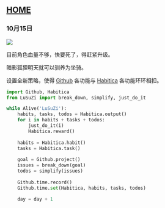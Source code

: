 ## [HOME](../README.md)

### 10月15日

![](https://cdn.jsdelivr.net/gh/lusuzi/habitica/202010/images/15.png)

目前角色血量不够，快要死了，得赶紧升级。

暗影狐狸明天就可以驯养为坐骑。



设置全新策略，使得 [Github](https://github.com/) 各功能与 [Habitica](https://habitica.com/) 各功能环环相扣。

``` python
import Github, Habitica
from LuSuZi import break_down, simplify, just_do_it

while Alive('LuSuZi'):
    habits, tasks, todos = Habitica.output()
    for i in habits + tasks + todos:
        just_do_it(i)
        Habitica.reward()
    
    habits = Habitica.habit()
    tasks = Habitica.task()
    
    goal = Github.project()
    issues = break_down(goal)
    todos = simplify(issues)
    
    Github.time.record()
    Github.time.set(Habitica, habits, tasks, todos)
    
    day = day + 1
```

